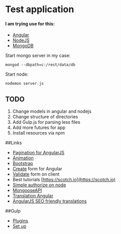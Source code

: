 # Test application

#### I am trying use for this:

* [Angular](https://angularjs.org)
* [NodeJS](https://nodejs.org/en/)
* [MongoDB](https://www.mongodb.org)

Start mongo server in my case:

    mongod --dbpath=c:/rest/data/db
Start node:

    nodemon server.js

## TODO

1. Change models in angular and nodejs
2. Change structure of directories
3. Add Gulp.js for parsing less files
4. Add more futures for app
5. Install resources via npm

##Links

* [Pagination for AngularJS](https://github.com/michaelbromley/angularUtils/tree/master/src/directives/pagination)
* [Animation](http://docs.webplatform.org/wiki/css/properties/animations)
* [Bootstrap](http://getbootstrap.com/css/)
* [Create](https://scotch.io/tutorials/submitting-ajax-forms-the-angularjs-way) form for Angular
* [Validate](https://scotch.io/tutorials/angularjs-form-validation) form on client
* Best tutorials [https://scotch.io](https://scotch.io)
* [Simple authorize on node](http://habrahabr.ru/post/145970/)
* [MongooseAPI](http://mongoosejs.com/docs/api.html)
* [Translation Angular](https://scotch.io/tutorials/internationalization-of-angularjs-applications)
* [AngularJS SEO friendly translations](http://fadeit.dk/blog/post/angularjs-seo-for-angular-translate)

##Gulp
* [Plugins](http://blog.nodejitsu.com/npmawesome-9-gulp-plugins/)
* [Set up](https://markgoodyear.com/2014/01/getting-started-with-gulp/)
